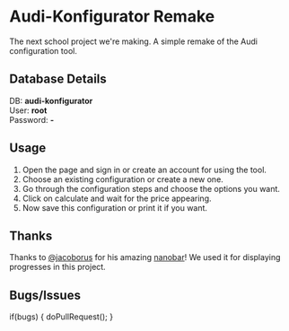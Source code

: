 # Audi-Konfigurator Remake

The next school project we're making. A simple remake of the Audi configuration tool.

## Database Details
DB: **audi-konfigurator**<br>
User: **root**<br>
Password: **-**

## Usage

1. Open the page and sign in or create an account for using the tool.
2. Choose an existing configuration or create a new one.
3. Go through the configuration steps and choose the options you want.
4. Click on calculate and wait for the price appearing.
5. Now save this configuration or print it if you want.

## Thanks
Thanks to [@jacoborus](https://github.com/jacoborus) for his amazing [nanobar](https://github.com/jacoborus/nanobar)! We used it for displaying progresses in this project.

## Bugs/Issues
if(bugs) {
    doPullRequest();
}

